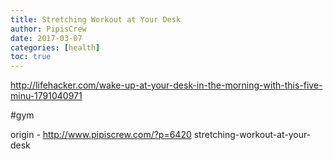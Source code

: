 ```yaml
---
title: Stretching Workout at Your Desk
author: PipisCrew
date: 2017-03-07
categories: [health]
toc: true
---
```


http://lifehacker.com/wake-up-at-your-desk-in-the-morning-with-this-five-minu-1791040971

#gym

origin - http://www.pipiscrew.com/?p=6420 stretching-workout-at-your-desk